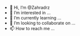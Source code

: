 - 👋 Hi, I’m @Zahradrz
- 👀 I’m interested in ...
- 🌱 I’m currently learning ...
- 💞️ I’m looking to collaborate on ...
- 📫 How to reach me ...

<!---
Zahradrz/Zahradrz is a ✨ special ✨ repository because its `README.md` (this file) appears on your GitHub profile.
You can click the Preview link to take a look at your changes.
--->
